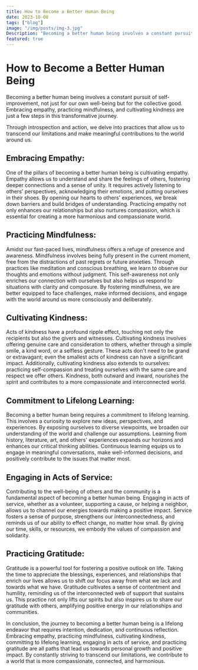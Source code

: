 ```yaml
---
title: How to Become a Better Human Being
date: 2023-10-08
tags: ["blog"]
image: "/img/posts/img-3.jpg"
Description: "Becoming a better human being involves a constant pursuit of self-improvement, not just for our own well-being but for the collective good. Embracing empathy, practicing mindfulness, and cultivating kindness are just a few steps in this transformative journey. Through introspection and action, we delve into practices that allow us to transcend our limitations and make meaningful contributions to the world around us."
featured: true
---
```


# How to Become a Better Human Being

Becoming a better human being involves a constant pursuit of self-improvement, not just for our own well-being but for the collective good. Embracing empathy, practicing mindfulness, and cultivating kindness are just a few steps in this transformative journey.

Through introspection and action, we delve into practices that allow us to transcend our limitations and make meaningful contributions to the world around us.

## Embracing Empathy:

One of the pillars of becoming a better human being is cultivating empathy. Empathy allows us to understand and share the feelings of others, fostering deeper connections and a sense of unity. It requires actively listening to others' perspectives, acknowledging their emotions, and putting ourselves in their shoes. By opening our hearts to others' experiences, we break down barriers and build bridges of understanding. Practicing empathy not only enhances our relationships but also nurtures compassion, which is essential for creating a more harmonious and compassionate world.

## Practicing Mindfulness:

Amidst our fast-paced lives, mindfulness offers a refuge of presence and awareness. Mindfulness involves being fully present in the current moment, free from the distractions of past regrets or future anxieties. Through practices like meditation and conscious breathing, we learn to observe our thoughts and emotions without judgment. This self-awareness not only enriches our connection with ourselves but also helps us respond to situations with clarity and composure. By fostering mindfulness, we are better equipped to face challenges, make informed decisions, and engage with the world around us more consciously and deliberately.

## Cultivating Kindness:

Acts of kindness have a profound ripple effect, touching not only the recipients but also the givers and witnesses. Cultivating kindness involves offering genuine care and consideration to others, whether through a simple smile, a kind word, or a selfless gesture. These acts don't need to be grand or extravagant; even the smallest acts of kindness can have a significant impact. Additionally, cultivating kindness also extends to ourselves: practicing self-compassion and treating ourselves with the same care and respect we offer others. Kindness, both outward and inward, nourishes the spirit and contributes to a more compassionate and interconnected world.

## Commitment to Lifelong Learning:

Becoming a better human being requires a commitment to lifelong learning. This involves a curiosity to explore new ideas, perspectives, and experiences. By exposing ourselves to diverse viewpoints, we broaden our understanding of the world and challenge our assumptions. Learning from history, literature, art, and others' experiences expands our horizons and enhances our critical thinking abilities. Continuous learning equips us to engage in meaningful conversations, make well-informed decisions, and positively contribute to the issues that matter most.

## Engaging in Acts of Service:

Contributing to the well-being of others and the community is a fundamental aspect of becoming a better human being. Engaging in acts of service, whether as a volunteer, supporting a cause, or helping a neighbor, allows us to channel our energies towards making a positive impact. Service fosters a sense of purpose, strengthens our interconnectedness, and reminds us of our ability to effect change, no matter how small. By giving our time, skills, or resources, we embody the values of compassion and solidarity.

## Practicing Gratitude:

Gratitude is a powerful tool for fostering a positive outlook on life. Taking the time to appreciate the blessings, experiences, and relationships that enrich our lives allows us to shift our focus away from what we lack and towards what we have. Gratitude cultivates a sense of contentment and humility, reminding us of the interconnected web of support that sustains us. This practice not only lifts our spirits but also inspires us to share our gratitude with others, amplifying positive energy in our relationships and communities.

In conclusion, the journey to becoming a better human being is a lifelong endeavor that requires intention, dedication, and continuous reflection. Embracing empathy, practicing mindfulness, cultivating kindness, committing to lifelong learning, engaging in acts of service, and practicing gratitude are all paths that lead us towards personal growth and positive impact. By constantly striving to transcend our limitations, we contribute to a world that is more compassionate, connected, and harmonious.